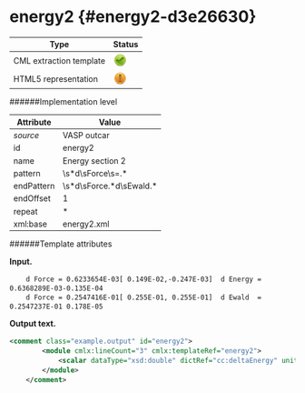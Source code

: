 # energy2 {#energy2-d3e26630}


| Type                                                                                                                                                | Status                                                                                                                                              |
|----|----|
| CML extraction template                                                                                                                             | ![](/imgs/Total.png)                                                                                                                                |
| HTML5 representation                                                                                                                                | ![](/imgs/Partial.png)                                                                                                                              |

######Implementation level

| Attribute                                                                                                                                           | Value                                                                                                                                               |
|----|----|
| *source*                                                                                                                                            | VASP outcar                                                                                                                                         |
| id                                                                                                                                                  | energy2                                                                                                                                             |
| name                                                                                                                                                | Energy section 2                                                                                                                                    |
| pattern                                                                                                                                             | \\s\*d\\sForce\\s=.\*                                                                                                                               |
| endPattern                                                                                                                                          | \\s\*d\\sForce.\*d\\sEwald.\*                                                                                                                       |
| endOffset                                                                                                                                           | 1                                                                                                                                                   |
| repeat                                                                                                                                              | \*                                                                                                                                                  |
| xml:base                                                                                                                                            | energy2.xml                                                                                                                                         |

######Template attributes

**Input.**

        d Force = 0.6233654E-03[ 0.149E-02,-0.247E-03]  d Energy = 0.6368289E-03-0.135E-04
        d Force = 0.2547416E-01[ 0.255E-01, 0.255E-01]  d Ewald  = 0.2547237E-01 0.178E-05  
        

**Output text.**

```xml
<comment class="example.output" id="energy2">
        <module cmlx:lineCount="3" cmlx:templateRef="energy2">
            <scalar dataType="xsd:double" dictRef="cc:deltaEnergy" units="nonsi:electronvolt">0.0006368289</scalar>
        </module>
    </comment>
```
